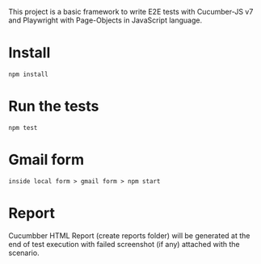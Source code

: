 This project is a basic framework to write E2E tests with Cucumber-JS v7 and Playwright with Page-Objects in JavaScript language.

# Install 
  ` npm install `

# Run the tests
  ` npm test `

# Gmail form
  ` inside local form > gmail form > npm start `

# Report
  Cucumbber HTML Report (create reports folder) will be generated at the end of test execution with failed screenshot (if any) attached with the scenario. 
